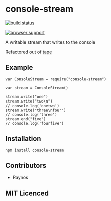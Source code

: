 console-stream
==============

[![build status](https://secure.travis-ci.org/Raynos/console-stream.png)](http://travis-ci.org/Raynos/console-stream)

[![browser support](http://ci.testling.com/Raynos/console-stream.png)](http://ci.testling.com/Raynos/console-stream)

A writable stream that writes to the console

Refactored out of [tape](https://github.com/substack/tape/blob/028e858f85c6916a730dca183c00469ebb869729/lib/default_stream.js)

Example
-------

    var ConsoleStream = require("console-stream")

    var stream = ConsoleStream()

    stream.write("one")
    stream.write("two\n")
    // console.log('onetwo')
    stream.write("three\nfour")
    // console.log('three')
    stream.end("five")
    // console.log('fourfive')

Installation
------------

`npm install console-stream`

Contributors
------------

-   Raynos

MIT Licenced
------------
